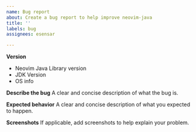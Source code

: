 ```yaml
---
name: Bug report
about: Create a bug report to help improve neovim-java
title: ''
labels: bug
assignees: esensar

---
```


**Version**
 - Neovim Java Library version
 - JDK Version
 - OS info

**Describe the bug**
A clear and concise description of what the bug is.

**Expected behavior**
A clear and concise description of what you expected to happen.

**Screenshots**
If applicable, add screenshots to help explain your problem.
